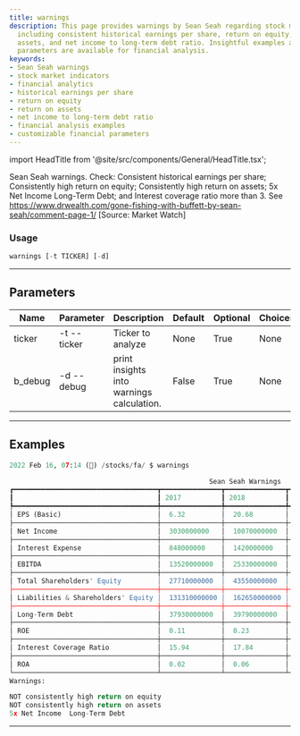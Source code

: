 ```yaml
---
title: warnings
description: This page provides warnings by Sean Seah regarding stock market values,
  including consistent historical earnings per share, return on equity, return on
  assets, and net income to long-term debt ratio. Insightful examples and customizable
  parameters are available for financial analysis.
keywords:
- Sean Seah warnings
- stock market indicators
- financial analytics
- historical earnings per share
- return on equity
- return on assets
- net income to long-term debt ratio
- financial analysis examples
- customizable financial parameters
---
```


import HeadTitle from '@site/src/components/General/HeadTitle.tsx';

<HeadTitle title="stocks /fa/warnings - Reference | OpenBB Terminal Docs" />

Sean Seah warnings. Check: Consistent historical earnings per share; Consistently high return on equity; Consistently high return on assets; 5x Net Income  Long-Term Debt; and Interest coverage ratio more than 3. See https://www.drwealth.com/gone-fishing-with-buffett-by-sean-seah/comment-page-1/ [Source: Market Watch]

### Usage

```python wordwrap
warnings [-t TICKER] [-d]
```

---

## Parameters

| Name | Parameter | Description | Default | Optional | Choices |
| ---- | --------- | ----------- | ------- | -------- | ------- |
| ticker | -t  --ticker | Ticker to analyze | None | True | None |
| b_debug | -d  --debug | print insights into warnings calculation. | False | True | None |


---

## Examples

```python
2022 Feb 16, 07:14 (🦋) /stocks/fa/ $ warnings

                                                  Sean Seah Warnings
┏━━━━━━━━━━━━━━━━━━━━━━━━━━━━━━━━━━━━┳━━━━━━━━━━━━━━━┳━━━━━━━━━━━━━━━┳━━━━━━━━━━━━━━━┳━━━━━━━━━━━━━━━┳━━━━━━━━━━━━━━━┓
┃                                    ┃ 2017          ┃ 2018          ┃ 2019          ┃ 2020          ┃ 2021          ┃
┡━━━━━━━━━━━━━━━━━━━━━━━━━━━━━━━━━━━━╇━━━━━━━━━━━━━━━╇━━━━━━━━━━━━━━━╇━━━━━━━━━━━━━━━╇━━━━━━━━━━━━━━━╇━━━━━━━━━━━━━━━┩
│ EPS (Basic)                        │  6.32         │  20.68        │  23.46        │  42.66        │  65.94        │
├────────────────────────────────────┼───────────────┼───────────────┼───────────────┼───────────────┼───────────────┤
│ Net Income                         │  3030000000   │  10070000000  │  11590000000  │  21330000000  │  33360000000  │
├────────────────────────────────────┼───────────────┼───────────────┼───────────────┼───────────────┼───────────────┤
│ Interest Expense                   │  848000000    │  1420000000   │  1600000000   │  1650000000   │  1810000000   │
├────────────────────────────────────┼───────────────┼───────────────┼───────────────┼───────────────┼───────────────┤
│ EBITDA                             │  13520000000  │  25330000000  │  30460000000  │  39570000000  │  48360000000  │
├────────────────────────────────────┼───────────────┼───────────────┼───────────────┼───────────────┼───────────────┤
│ Total Shareholders' Equity         │  27710000000  │  43550000000  │  62060000000  │  93400000000  │  138250000000 │
├────────────────────────────────────┼───────────────┼───────────────┼───────────────┼───────────────┼───────────────┤
│ Liabilities & Shareholders' Equity │  131310000000 │  162650000000 │  225250000000 │  321200000000 │  420550000000 │
├────────────────────────────────────┼───────────────┼───────────────┼───────────────┼───────────────┼───────────────┤
│ Long-Term Debt                     │  37930000000  │  39790000000  │  63210000000  │  84390000000  │  116400000000 │
├────────────────────────────────────┼───────────────┼───────────────┼───────────────┼───────────────┼───────────────┤
│ ROE                                │  0.11         │  0.23         │  0.19         │  0.23         │  0.24         │
├────────────────────────────────────┼───────────────┼───────────────┼───────────────┼───────────────┼───────────────┤
│ Interest Coverage Ratio            │  15.94        │  17.84        │  19.04        │  23.98        │  26.72        │
├────────────────────────────────────┼───────────────┼───────────────┼───────────────┼───────────────┼───────────────┤
│ ROA                                │  0.02         │  0.06         │  0.05         │  0.07         │  0.08         │
└────────────────────────────────────┴───────────────┴───────────────┴───────────────┴───────────────┴───────────────┘
Warnings:

NOT consistently high return on equity
NOT consistently high return on assets
5x Net Income  Long-Term Debt
```
---
